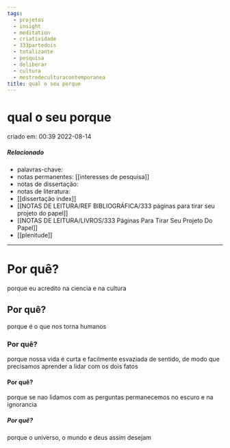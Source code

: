```yaml
---
tags:
  - projetos
  - insight
  - meditation
  - criatividade
  - 333partedois
  - totalizante
  - pesquisa
  - deliberar
  - cultura
  - mestredeculturacontemporanea
title: qual o seu porque
---
```


# qual o seu porque

criado em: 00:39 2022-08-14

##### Relacionado

- palavras-chave:   
- notas permanentes: [[interesses de pesquisa]]
- notas de dissertação:
- notas de literatura: 
- [[dissertação index]]
- [[NOTAS DE LEITURA/REF BIBLIOGRÁFICA/333 páginas para tirar seu projeto do papel]]
- [[NOTAS DE LEITURA/LIVROS/333 Páginas Para Tirar Seu Projeto Do Papel]]
- [[plenitude]]

---

# Por quê?

porque eu acredito na ciencia e na cultura

## Por quê?

porque é o que nos torna humanos

### Por quê?

porque nossa vida é curta e facilmente esvaziada de sentido, de modo que precisamos aprender a lidar com os dois fatos

#### Por quê?

porque se nao lidamos com as perguntas permanecemos no escuro e na ignorancia

##### Por quê?

porque o universo, o mundo e deus assim desejam

